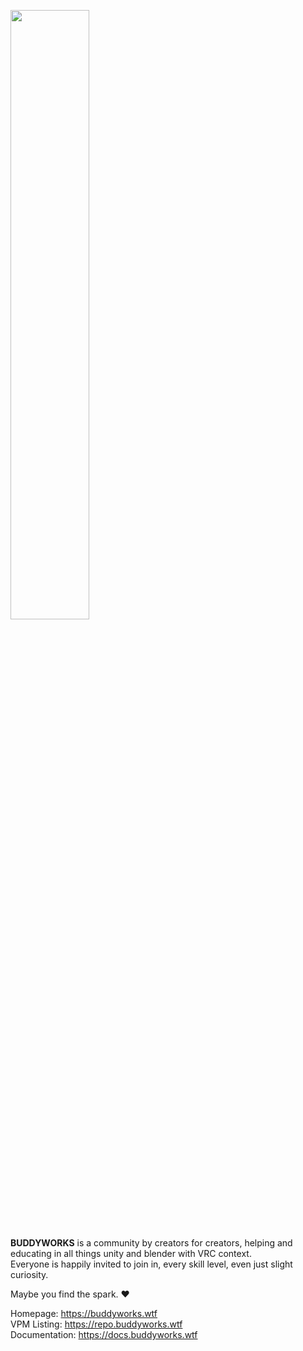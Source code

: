 <a href="https://buddyworks.wtf"><img width=50% src="https://splash.buddyworks.wtf/tckAqsHD.png"></img></a>  

**BUDDYWORKS** is a community by creators for creators, helping and educating in all things unity and blender with VRC context.  
Everyone is happily invited to join in, every skill level, even just slight curiosity.  
  
Maybe you find the spark. ❤️

Homepage: https://buddyworks.wtf  
VPM Listing: https://repo.buddyworks.wtf  
Documentation: https://docs.buddyworks.wtf  
